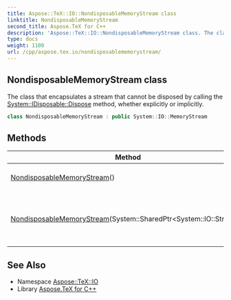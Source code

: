 ```yaml
---
title: Aspose::TeX::IO::NondisposableMemoryStream class
linktitle: NondisposableMemoryStream
second_title: Aspose.TeX for C++
description: 'Aspose::TeX::IO::NondisposableMemoryStream class. The class that encapsulates a stream that cannot be disposed by calling the System::IDisposable::Dispose method, whether explicitly or implicitly in C++.'
type: docs
weight: 1100
url: /cpp/aspose.tex.io/nondisposablememorystream/
---
```

## NondisposableMemoryStream class


The class that encapsulates a stream that cannot be disposed by calling the [System::IDisposable::Dispose](../) method, whether explicitly or implicitly.

```cpp
class NondisposableMemoryStream : public System::IO::MemoryStream
```

## Methods

| Method | Description |
| --- | --- |
| [NondisposableMemoryStream](./nondisposablememorystream/)() | Creates a new instance. |
| [NondisposableMemoryStream](./nondisposablememorystream/)(System::SharedPtr\<System::IO::Stream\>) | Creates a new instance using some data stream. |
## See Also

* Namespace [Aspose::TeX::IO](../)
* Library [Aspose.TeX for C++](../../)
